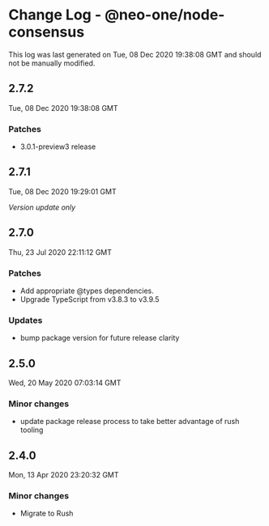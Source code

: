 # Change Log - @neo-one/node-consensus

This log was last generated on Tue, 08 Dec 2020 19:38:08 GMT and should not be manually modified.

## 2.7.2
Tue, 08 Dec 2020 19:38:08 GMT

### Patches

- 3.0.1-preview3 release

## 2.7.1
Tue, 08 Dec 2020 19:29:01 GMT

*Version update only*

## 2.7.0
Thu, 23 Jul 2020 22:11:12 GMT

### Patches

- Add appropriate @types dependencies.
- Upgrade TypeScript from v3.8.3 to v3.9.5

### Updates

- bump package version for future release clarity

## 2.5.0
Wed, 20 May 2020 07:03:14 GMT

### Minor changes

- update package release process to take better advantage of rush tooling

## 2.4.0
Mon, 13 Apr 2020 23:20:32 GMT

### Minor changes

- Migrate to Rush

